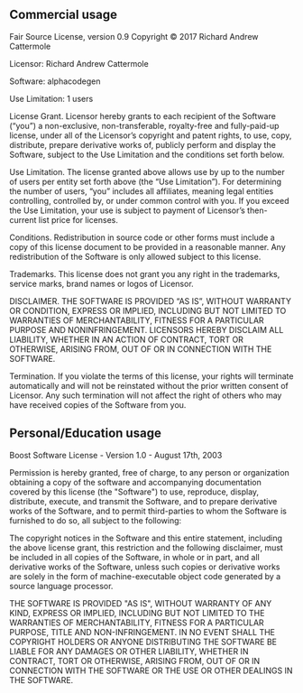 ## Commercial usage

Fair Source License, version 0.9
Copyright © 2017 Richard Andrew Cattermole

Licensor: Richard Andrew Cattermole

Software: alphacodegen

Use Limitation: 1 users

License Grant. Licensor hereby grants to each recipient of the Software (“you”) a non-exclusive, non-transferable, royalty-free and fully-paid-up license, under all of the Licensor’s copyright and patent rights, to use, copy, distribute, prepare derivative works of, publicly perform and display the Software, subject to the Use Limitation and the conditions set forth below.

Use Limitation. The license granted above allows use by up to the number of users per entity set forth above (the “Use Limitation”). For determining the number of users, “you” includes all affiliates, meaning legal entities controlling, controlled by, or under common control with you. If you exceed the Use Limitation, your use is subject to payment of Licensor’s then-current list price for licenses.

Conditions. Redistribution in source code or other forms must include a copy of this license document to be provided in a reasonable manner. Any redistribution of the Software is only allowed subject to this license.

Trademarks. This license does not grant you any right in the trademarks, service marks, brand names or logos of Licensor.

DISCLAIMER. THE SOFTWARE IS PROVIDED “AS IS”, WITHOUT WARRANTY OR CONDITION, EXPRESS OR IMPLIED, INCLUDING BUT NOT LIMITED TO WARRANTIES OF MERCHANTABILITY, FITNESS FOR A PARTICULAR PURPOSE AND NONINFRINGEMENT. LICENSORS HEREBY DISCLAIM ALL LIABILITY, WHETHER IN AN ACTION OF CONTRACT, TORT OR OTHERWISE, ARISING FROM, OUT OF OR IN CONNECTION WITH THE SOFTWARE.

Termination. If you violate the terms of this license, your rights will terminate automatically and will not be reinstated without the prior written consent of Licensor. Any such termination will not affect the right of others who may have received copies of the Software from you.

## Personal/Education usage

Boost Software License - Version 1.0 - August 17th, 2003

Permission is hereby granted, free of charge, to any person or organization
obtaining a copy of the software and accompanying documentation covered by
this license (the "Software") to use, reproduce, display, distribute,
execute, and transmit the Software, and to prepare derivative works of the
Software, and to permit third-parties to whom the Software is furnished to
do so, all subject to the following:

The copyright notices in the Software and this entire statement, including
the above license grant, this restriction and the following disclaimer,
must be included in all copies of the Software, in whole or in part, and
all derivative works of the Software, unless such copies or derivative
works are solely in the form of machine-executable object code generated by
a source language processor.

THE SOFTWARE IS PROVIDED "AS IS", WITHOUT WARRANTY OF ANY KIND, EXPRESS OR
IMPLIED, INCLUDING BUT NOT LIMITED TO THE WARRANTIES OF MERCHANTABILITY,
FITNESS FOR A PARTICULAR PURPOSE, TITLE AND NON-INFRINGEMENT. IN NO EVENT
SHALL THE COPYRIGHT HOLDERS OR ANYONE DISTRIBUTING THE SOFTWARE BE LIABLE
FOR ANY DAMAGES OR OTHER LIABILITY, WHETHER IN CONTRACT, TORT OR OTHERWISE,
ARISING FROM, OUT OF OR IN CONNECTION WITH THE SOFTWARE OR THE USE OR OTHER
DEALINGS IN THE SOFTWARE.